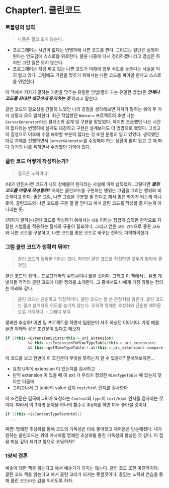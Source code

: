 # Chapter1. 클린코드

### 르블랑의 법칙

> 나중은 결코 오지 않는다.

* 프로그래머는 시간이 없다는 변명하에 나쁜 코드를 짠다. 그리고는 일단은 실행이 된다는 안도감에 스스로를 위로한다. 물론 나중에 다시 정리하겠다 라고 결심은 하지만 그런 일은 오지 않는다.
* 프로그래머는 지금 짜고 있는 나쁜 코드가 미래에 업무 속도를 늦춘다는 사실을 익히 알고 있다. 그럼에도 기한을 맞추기 위해서는 나쁜 코드를 짜야만 한다고 스스로를 위안한다.

이 책에서 저자가 말하는 기한을 맞추는 유일한 방법\(빨리 가는 유일한 방법\)은 _**언제나 코드를 최대한 깨끗하게 유지하는 것**_ 이라고 말한다.

클린 코드의 필요성을 간절히 느꼈던 나의 경험을 생각해보면 저자가 말하는 위의 두 가지 상황과 모두 일치한다. 최근 작업했던 `Webserv` 프로젝트의 초반 나는 `ServerGenerator`라는 클래스의 설계 및 구현을 맡았었다. 하지만 조급했던 나는 시간이 없다라는 변명하에 설계도 대강하고 구현은 설계보다도 더 엉망으로 했었다. 그리고 이 결정으로 이후에 수정 해야할 부분이 많다는 것 또한 분명히 알고 있었다. 생각했던 대로 과제를 진행하면서 `ServerGenerator`를 수정해야 하는 상황이 많이 왔고 그 때 마다 과거의 나를 욕하면서 수정했던 기억이 있다.

### 클린 코드 어떻게 작성하는가?

> 결국은 노력이다!

\(내가 만든\)나쁜 코드가 나의 장애물이 된다라는 사실에 이제 납득했다. 그렇다면 _**클린코드를 어떻게 작성할까?**_ 저자는 클린코드를 구현하는 행위는 그림을 그리는 행위와 비슷하다고 한다. 좋은 그림, 나쁜 그림을 구분할 줄 안다고 해서 좋은 화가가 되는게 아니듯이, 클린코드와 나쁜 코드를 구분 할 줄 안다고 해서 클린 코드를 작성할 줄 아는게 아니라는 뜻.

\(저자가 말하는\)클린 코드를 작성하기 위해서는 `청결` 이라는 힘겹게 습득한 감각으로 자잘한 기법들을 적용하는 절제와 규율이 필요하다. 그리고 얻은 `코드 감각`으로 좋은 코드와 나쁜 코드를 구분하고, 나쁜 코드를 좋은 코드로 바꾸는 전략도 파악해야한다.

### 그럼 클린 코드가 정확히 뭐야?

> 클린 코드의 정확한 의미는 없다. 하지만 클린 코드를 작성하면 모두가 알아봐 줄 것임.

클린 코드의 정의는 프로그래머의 수만큼이나 많을 것이다. 그리고 이 책에서는 유명 개발자들 각각의 클린 코드에 대한 정의를 소개한다. 그 중에서도 나에게 가장 와닿는 정의는 아래와 같다.

> 클린 코드는 단순하고 직접적이다. 클린 코드는 잘 쓴 문장처럼 읽힌다. 클린 코드는 결코 설계자의 의도를 숨기지 않는다. 오히려 명쾌한 추상화와 단순한 제어문으로 가득하다. - 그래디 부치

명쾌한 추상화! 이번 팀 프로젝트를 하면서 팀원분이 자주 하셨던 이야기다. 가령 예를 들면 아래와 같은 조건문이 있다고 해보자

```cpp
if ((this->ExtensionExists(this->_uri_extension)
          && this->isExtensionInMimeTypeTable(this->_uri_extension)
          && this->getMimeTypeTable().at(this->_uri_extension).compare("text/html") == 0)
```

이 코드를 보고 한번에 이 조건문이 무엇을 뜻하는지 알 수 있을까? 분석해보자면...

* 요청 URI에 extension 이 있는지를 검사하고
* 만약 extension 이 있을 때 이 ext 가 우리가 정의한 `MimeTypeTable` 에 있는지 찾아본 다음에
* 그리고나서 그 table의 value 값이 `test/html` 인지를 검사한다

이 조건문은 결국에 URI가 요청하는 `Content`의 `type`이 `text/html` 인지를 검사하는 것이다. 따라서 이 3개의 문자을 하나의 함수로 `추상화`를 하면 더욱 좋아질 것이다.

```cpp
if ((this->isContentTypeTextHtml))
  ...
```

짜짠! 명쾌한 추상화를 통해 코드의 가독성은 더욱 좋아졌고 제어문은 단순해졌다. 내가 원하는 클린코드는 위의 예시처럼 명쾌한 추상화를 통한 가독성의 향상인 것 같다. 이 점을 마음 깊이 새기고 앞으로 코딩하자!!

### 1장의 결론

예술에 대한 책을 읽는다고 해서 예술가가 되지는 않는다. 클린 코드 또한 마찬가지다. 클린 코드 책을 읽는다고 해서 클린 코더가 되지는 못할것이다. 끝없는 노력과 연습을 통해 클린 코드라는 감을 익히도록 하자.


